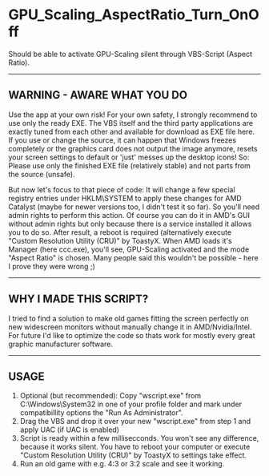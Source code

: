 # GPU_Scaling_AspectRatio_Turn_OnOff
Should be able to activate GPU-Scaling silent through VBS-Script (Aspect Ratio).

-------------------------------
WARNING - AWARE WHAT YOU DO
-------------------------------
Use the app at your own risk!
For your own safety, I strongly recommend to use only the ready EXE. The VBS itself and the third party applications are exactly tuned from each other and available for download as EXE file here.
If you use or change the source, it can happen that Windows freezes completely or the graphics card does not output the image anymore, resets your screen settings to default or 'just' messes up the desktop icons!
So: Please use only the finished EXE file (relatively stable) and not parts from the source (unsafe).



But now let's focus to that piece of code:
It will change a few special registry entries under HKLM\SYSTEM to apply these changes for AMD Catalyst (maybe for newer versions too, I didn't test it so far). So you'll need admin rights to perform this action. Of course you can do it in AMD's GUI without admin rights but only because there is a service installed it allows you to do so. 
After result, a reboot is required (alternatively execute "Custom Resolution Utility (CRU)" by ToastyX. When AMD loads it's Manager (here ccc.exe), you'll see, GPU-Scaling activated and the mode "Aspect Ratio" is chosen.
Many people said this wouldn't be possible - here I prove they were wrong ;)


-------------------------------
WHY I MADE THIS SCRIPT?
-------------------------------
I tried to find a solution to make old games fitting the screen perfectly on new widescreen monitors without manually change it in AMD/Nvidia/Intel.
For future I'd like to optimize the code so thats work for mostly every great graphic manufacturer software.


-------------------------------
USAGE
-------------------------------
1. Optional (but recommended): Copy "wscript.exe" from C:\Windows\System32 in one of your profile folder and mark under compatibillity options the "Run As Administrator".
2. Drag the VBS and drop it over your new "wscript.exe" from step 1 and apply UAC (if UAC is enabled)
3. Script is ready within a few millisecconds. You won't see any difference, because it works silent. You have to reboot your computer or execute "Custom Resolution Utility (CRU)" by ToastyX to settings take effect.
4. Run an old game with e.g. 4:3 or 3:2 scale and see it working.
